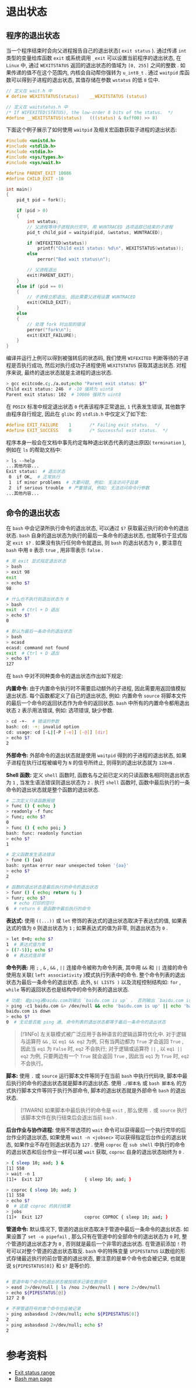 # 退出状态

## 程序的退出状态

当一个程序结束时会向父进程报告自己的退出状态( `exit status` ). 通过传递 `int` 类型的变量给库函数 `exit` 或系统调用 `_exit` 可以设置当前程序的退出状态, 在 `Linux` 中, 通过 `WEXITSTATUS` 返回的退出状态的值域为 `[0, 255]` 之间的整数 . 如果传递的值不在这个范围内, 内核会自动帮你强转为 `u_int8_t` . 通过 `waitpid` 库函数可以得到子进程的退出状态, 其值存储在参数 `wstatus` 的低 `8` 位中.

``` C
// 定义在 wait.h 中
# define WEXITSTATUS(status)	__WEXITSTATUS (status)

// 定义在 waitstatus.h 中
/* If WIFEXITED(STATUS), the low-order 8 bits of the status.  */
#define	__WEXITSTATUS(status)	(((status) & 0xff00) >> 8)
```

下面这个例子展示了如何使用 `waitpid` 及相关宏函数获取子进程的退出状态:

``` C
#include <unistd.h>
#include <stdlib.h>
#include <stdio.h>
#include <sys/types.h>
#include <sys/wait.h>

#define PARENT_EXIT 10086
#define CHILD_EXIT -10

int main()
{
    pid_t pid = fork();

    if (pid > 0)
    {
        int wstatus;
        // 父进程等待子进程执行完毕, 用 WUNTRACED 选项追踪已结束的子进程
        pid_t child_pid = waitpid(pid, &wstatus, WUNTRACED);

        if (WIFEXITED(wstatus))
            printf("Child exit status: %d\n", WEXITSTATUS(wstatus));
        else
            perror("Bad wait status\n");

        // 父进程退出
        exit(PARENT_EXIT);
    }
    else if (pid == 0)
    {
        // 子进程立即退出, 因此需要父进程设置 WUNTRACED
        exit(CHILD_EXIT);
    }
    else
    {
        // 处理 fork 时出现的错误
        perror("fork\n");
        exit(EXIT_FAILURE);
    }
}
```

编译并运行上例可以得到被强转后的状态码, 我们使用 `WIFEXITED` 判断等待的子进程是否执行成功, 然后对执行成功子进程使用 `WEXITSTATUS` 获取其退出状态. 对程序来说, 最终的退出状态就是主进程的退出状态.

``` bash
> gcc ecitcode.c;./a.out;echo "Parent exit status: $?"
Child exit status: 246  # -10 强转为 uint8
Parent exit status: 102  # 10086 强转为 uint8
```

在 `POSIX` 标准中规定退出状态 `0` 代表该程序正常退出, `1` 代表发生错误, 其他数字由程序自行规定, 因此在 `glibc` 的 `stdlib.h` 中仅定义了如下宏:

``` C
#define EXIT_FAILURE    1       /* Failing exit status.  */
#define EXIT_SUCCESS    0       /* Successful exit status.  */
```

程序本身一般会在文档中事先约定每种退出状态代表的退出原因( `termination` ), 例如在 `ls` 的帮助文档中:

``` bash
> ls --help
...其他内容...
Exit status:  # 退出状态
 0  if OK,  # 正常执行
 1  if minor problems  # 次要问题, 例如: 无法访问子目录
 2  if serious trouble  # 严重错误, 例如: 无法访问命令行参数
...其他内容...
```

## 命令的退出状态

在 `bash` 中会记录所执行命令的退出状态, 可以通过 `$?` 获取最近执行的命令的退出状态. `bash` 自身的退出状态为执行的最后一条命令的退出状态, 也就等价于显式指定 `exit $?` . 如果没有执行任何命令就退出, 则 `bash` 的退出状态为 `0` , 要注意在 `bash` 中用 `0` 表示 `true` , 用非零表示 `false` .

``` bash
# 用 exit 显式指定退出状态
> bash
> exit 98
exit
> echo $?
98

# 什么也不执行则退出状态为 0
> bash
exit  # Ctrl + D 退出
> echo $?
0

# 默认为最后一条命令的退出状态
> bash
> ecasd
ecasd: command not found
exit  # Ctrl + D 退出
> echo $?
127
```

在 `bash` 中对不同种类命令的退出状态作出如下规定:

**内置命令:** 由于内置命令执行时不需要启动额外的子进程, 因此需要用返回值模拟退出状态. 每个函数都定义了自己的退出状态, 例如: 内置命令 `source` 将脚本文件的最后一个命令的返回状态作为命令的返回状态. `bash` 中所有的内置命令都用退出状态 `2` 表示用法错误, 例如: 选项错误, 缺少参数.

``` bash
> cd -+-  # 错误的参数
bash: cd: -+: invalid option
cd: usage: cd [-L|[-P [-e]] [-@]] [dir]
> echo $?
2
```

**外部命令:** 外部命令的退出状态就是使用 `waitpid` 得到的子进程的退出状态, 如果子进程在执行过程被编号为 `N` 的信号所终止, 则得到的退出状态就为 `128+N` .

**Shell 函数:** 定义 `shell` 函数时, 函数名与之前已定义的只读函数名相同则退出状态为 `1` , 当发生语法错误则退出状态为 `2` . 执行 `shell` 函数时, 函数中最后执行的一条命令的退出状态就是整个函数的退出状态.

``` bash
# 二次定义只读函数报错
> func () { echo; }
> readonly -f func
> func; echo $?
0
> func () { echo poi; }
bash: func: readonly function
> echo $?
1

# 定义函数发生语法错误
> fune () {aa}
bash: syntax error near unexpected token '{aa}'
> echo $?
2

# 函数的退出状态是最后执行的命令的退出状态
> funr () { echo; return 6; }
> funr; echo $?
   # echo 打印的空行
6  # return 6 是函数中最后执行的命令
```

**表达式:** 使用 `((...))` 或 `let` 修饰的表达式的退出状态取决于表达式的值, 如果表达式的值为 `0` 则退出状态为 `1` ; 如果表达式的值为非零, 则退出状态为 `0` .

``` bash
> let 0+0; echo $?
1  # 表达式值为零
> ((7-5)); echo $?
0  # 表达式值非零
```

**命令列表:** 用 `;` , `&` , `&&` , `||` 连接命令被称为命令列表, 其中用 `&&` 和 `||` 连接的命令使用左关联( `left associativity` )模式执行列表中的命令. 整个命令列表的退出状态为最后一条命令的退出状态. 此外, `$( LISTS )` 以及流程控制结构如: `for` , `while` 等的返回状态也是结构中的命令列表的退出状态.

``` bash
# 功能: 能ping通baidu.com则输出 `baidu.com is up` ， 否则输出 `baidu.com is down` 。
> ping -c1 baidu.com &> /dev/null && echo 'baidu.com is up' || echo 'baidu.com is down'
baidu.com is down
> echo $?
0  # 无论是否能 ping 通, 命令列表的退出状态都等于最后一条命令的退出状态
```

> [!1INFo]
> 左关联模式被广泛应用于各种语言的逻辑运算符优化中. 对于逻辑与运算符 `&&` , 以 `eq1 && eq2` 为例, 只有当两边都为 `True` 才会返回 `True` , 因此当 `eq1` 为 `False` 时, `eq2` 不会执行; 对于逻辑或运算符 `||` , 以 `eq1 || eq2` 为例, 只要两边有一个 `True` 就会返回 `True` , 因此当 `eq1` 为 `True` 时, `eq2` 不会执行。

**脚本:** 使用 `.` 或 `source` 运行脚本文件等同于在当前 `bash` 中执行代码块, 脚本中最后执行的命令的退出状态就是脚本的退出状态. 使用 `./脚本名` 或 `bash 脚本名` 的方式执行脚本文件等同于执行外部命令, 脚本的退出状态就是外部命令 `bash` 的退出状态.

> [!1WARN]
> 如果脚本中最后执行的命令是 `exit` , 那么使用 `.` 或 `source` 执行该脚本文件在执行结束后会退出当前 `bash` .

**后台作业与协作进程:** 使用不带选项的 `wait` 命令可以获得最后一个执行完毕的后台作业的退出状态, 如果使用 `wait -n <jobsec>` 可以获得指定后台作业的退出状态, 如果作业不存在则退出状态为 `127` . 使用 `coproc` 在 `sub shell` 中执行的命令的退出状态和后台作业一样可以被 `wait` 获取, `coproc` 自身的退出状态始终为 `0` .

``` bash
> { sleep 10; aad; } &
[1] 558
> wait -n 1
[1]+  Exit 127                { sleep 10; aad; }

> coproc { sleep 10; aad; }
[1] 558
> echo $?
0  # 这是 coproc 的执行结果
> jobs
[1]+  Exit 127                coproc COPROC { sleep 10; aad; }
```

**管道命令:** 默认情况下, 管道的退出状态取决于管道中最后一条命令的退出状态. 如果设置了 `set -o pipefail` , 那么只有在管道中的全部命令的退出状态为 `0` 时, 整个管道的退出状态才为 `0` , 否则就是最后一个非零的退出状态. 在管道前添加 `!` 符号可以对整个管道的退出状态取反. `bash` 中的特殊变量 `$PIPESTATUS` 以数组的形式存储最近执行的前台管道的退出状态, 要注意的是单个命令也会被记录, 也就是说 `${PIPESTATUS[0]}` 和 `$?` 是等价的.

``` bash

# 管道中每个命令的退出状态被按顺序记录在数组中
> easd 2>/dev/null | ls /nou 2>/dev/null | more 2>/dev/null
> echo ${PIPESTATUS[@]}
127 2 0

# 不带管道符号的单个命令也会被记录
> ping asbasdasd 2>/dev/null; echo ${PIPESTATUS[0]}
2
> ping asbasdasd 2>/dev/null; echo $?
2
```

# 参考资料

* [Exit status range](https://unix.stackexchange.com/questions/418784/what-is-the-min-and-max-values-of-exit-codes-in-linux)
* [Bash man page](https://linux.die.net/man/1/bash)

